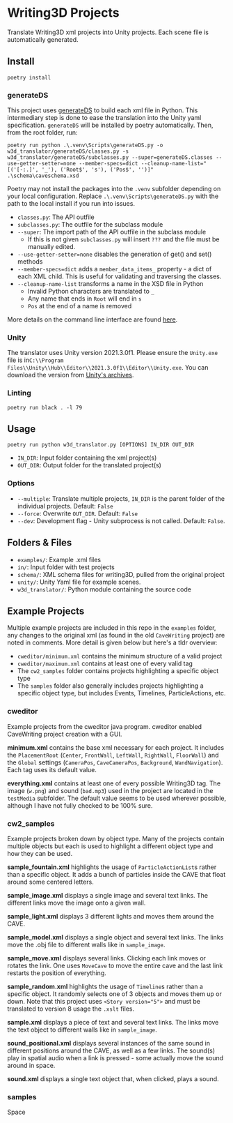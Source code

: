 # Writing3D Projects

Translate Writing3D xml projects into Unity projects. Each scene file is automatically generated.

## Install

```console
poetry install
```

### generateDS

This project uses [generateDS](https://www.davekuhlman.org/generateDS.html) to build each xml file in Python. This intermediary step is done to ease the translation into the Unity yaml specification. `generateDS` will be installed by poetry automatically. Then, from the root folder, run:

```console
poetry run python .\.venv\Scripts\generateDS.py -o w3d_translator/generateDS/classes.py -s w3d_translator/generateDS/subclasses.py --super=generateDS.classes --use-getter-setter=none --member-specs=dict --cleanup-name-list="[('[-:.]', '_'), ('Root$', 's'), ('Pos$', '')]" .\schema\caveschema.xsd
```

Poetry may not install the packages into the `.venv` subfolder depending on your local configuration. Replace `.\.venv\Scripts\generateDS.py` with the path to the local install if you run into issues.

* `classes.py`: The API outfile
* `subclasses.py`: The outfile for the subclass module
* `--super`: The import path of the API outfile in the subclass module
  * If this is not given `subclasses.py` will insert `???` and the file must be manually edited.
* `--use-getter-setter=none` disables the generation of get() and set() methods
* `--member-specs=dict` adds a `member_data_items_` property - a dict of each XML child. This is useful for validating and traversing the classes.
* `--cleanup-name-list` transforms a name in the XSD file in Python
  * Invalid Python characters are translated to `_`
  * Any name that ends in `Root` will end in `s`
  * `Pos` at the end of a name is removed

More details on the command line interface are found [here](https://www.davekuhlman.org/generateDS.html#the-command-line-interface-how-to-use-it).

### Unity

The translator uses Unity version 2021.3.0f1. Please ensure the `Unity.exe` file is in`C:\\Program Files\\Unity\\Hub\\Editor\\2021.3.0f1\\Editor\\Unity.exe`. You can download the version from [Unity's archives](https://unity3d.com/get-unity/download/archive).

### Linting

```console
poetry run black . -l 79
```

## Usage

`poetry run python w3d_translator.py [OPTIONS] IN_DIR OUT_DIR`

* `IN_DIR`: Input folder containing the xml project(s)
* `OUT_DIR`: Output folder for the translated project(s)

### Options

* `--multiple`: Translate multiple projects, `IN_DIR` is the parent folder of the individual projects. Default: `False`
* `--force`: Overwrite `OUT_DIR`. Default: `False`
* `--dev`: Development flag - Unity subprocess is not called. Default: `False`.  

## Folders & Files

* `examples/`: Example .xml files
* `in/`: Input folder with test projects
* `schema/`: XML schema files for writing3D, pulled from the original project
* `unity/`: Unity Yaml file for example scenes.
* `w3d_translator/`: Python module containing the source code

## Example Projects

Multiple example projects are included in this repo in the `examples` folder, any changes to the original xml (as found in the old `CaveWriting` project) are noted in comments. More detail is given below but here's a tldr overview:

* `cweditor/minimum.xml` contains the minimum structure of a valid project
* `cweditor/maximum.xml` contains at least one of every valid tag
* The `cw2_samples` folder contains projects highlighting a specific object type
* The `samples` folder also generally includes projects highlighting a specific object type, but includes Events, Timelines, ParticleActions, etc.

### cweditor

Example projects from the cweditor java program. cweditor enabled CaveWriting project creation with a GUI.

**minimum.xml** contains the base xml necessary for each project. It includes the `PlacementRoot` (`Center`, `FrontWall`, `LeftWall`, `RightWall`, `FloorWall`) and the `Global` settings (`CameraPos`, `CaveCameraPos`, `Background`, `WandNavigation`). Each tag uses its default value.

**everything.xml** contains at least one of every possible Writing3D tag. The image (`w.png`) and sound (`bad.mp3`) used in the project are located in the `testMedia` subfolder. The default value seems to be used wherever possible, although I have not fully checked to be 100% sure.

### cw2_samples

Example projects broken down by object type. Many of the projects contain multiple objects but each is used to highlight a different object type and how they can be used.

**sample_fountain.xml** highlights the usage of  `ParticleActionList`s rather than a specific object. It adds a bunch of particles inside the CAVE that float around some centered letters.

**sample_image.xml** displays a single image and several text links. The different links move the image onto a given wall.

**sample_light.xml** displays 3 different lights and moves them around the CAVE.

**sample_model.xml** displays a single object and several text links. The links move the .obj file to different walls like in `sample_image`.

**sample_move.xml** displays several links. Clicking each link moves or rotates the link. One uses `MoveCave` to move the entire cave and the last link restarts the position of everything.

**sample_random.xml** highlights the usage of `Timeline`s rather than a specific object. It randomly selects one of 3 objects and moves them up or down. Note that this project uses `<Story version="5">` and must be translated to version 8 usage the `.xslt` files.

**sample.xml** displays a piece of text and several text links. The links move the text object  to different walls like in `sample_image`.

**sound_positional.xml** displays several instances of the same sound in different positions around the CAVE, as well as a few links. The sound(s) play in spatial audio when a link is pressed - some actually move the sound around in space.

**sound.xml** displays a single text object that, when clicked, plays a sound.

### samples

Space
